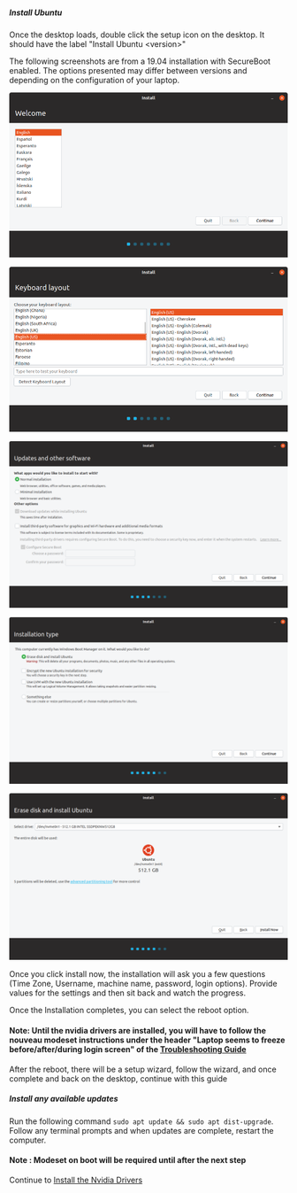##### Install Ubuntu

Once the desktop loads, double click the setup icon on the desktop. It should have the label "Install Ubuntu \<version>"

The following screenshots are from a 19.04 installation with SecureBoot enabled. The options presented may differ between versions and depending on the configuration of your laptop.

![Install Welcome](../Images/Install1.png)

![Install Language](../Images/Install2.png)

![Install Options](../Images/Install3.png)

![Install Drives](../Images/Install4.png)

![Install Device Selection](../Images/Install5.png)


Once you click install now, the installation will ask you a few questions (Time Zone, Username, machine name, password, login options). Provide values for the settings and then sit back and watch the progress.

Once the Installation completes, you can select the reboot option. 


#### Note: Until the nvidia drivers are installed, you will have to follow the nouveau modeset instructions under the header "Laptop seems to freeze before/after/during login screen" of the [Troubleshooting Guide](Troubleshooting.md)


After the reboot, there will be a setup wizard, follow the wizard, and once complete and back on the desktop, continue with this guide


##### Install any available updates

Run the following command `sudo apt update && sudo apt dist-upgrade`. Follow any terminal prompts and when updates are complete, restart the computer. 

#### Note : Modeset on boot will be required until after the next step

Continue to [Install the Nvidia Drivers](NvidiaConfig.md)
